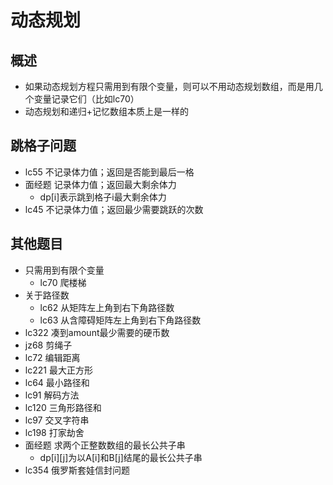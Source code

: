 # 动态规划

## 概述

- 如果动态规划方程只需用到有限个变量，则可以不用动态规划数组，而是用几个变量记录它们（比如lc70）
- 动态规划和递归+记忆数组本质上是一样的

## 跳格子问题

- lc55 不记录体力值；返回是否能到最后一格
- 面经题 记录体力值；返回最大剩余体力
  - dp[i]表示跳到格子i最大剩余体力
- lc45 不记录体力值；返回最少需要跳跃的次数

## 其他题目

- 只需用到有限个变量
  - lc70 爬楼梯
- 关于路径数
  - lc62 从矩阵左上角到右下角路径数
  - lc63 从含障碍矩阵左上角到右下角路径数
- lc322 凑到amount最少需要的硬币数
- jz68 剪绳子
- lc72 编辑距离
- lc221 最大正方形
- lc64 最小路径和
- lc91 解码方法
- lc120 三角形路径和
- lc97 交叉字符串
- lc198 打家劫舍
- 面经题 求两个正整数数组的最长公共子串
  - dp[i][j]为以A[i]和B[j]结尾的最长公共子串
- lc354 俄罗斯套娃信封问题